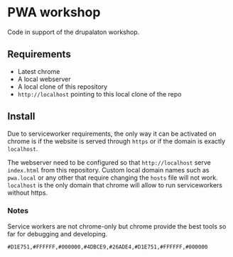 # PWA workshop
Code in support of the drupalaton workshop. 

## Requirements

* Latest chrome
* A local webserver
* A local clone of this repository
* `http://localhost` pointing to this local clone of the repo

## Install
Due to serviceworker requirements, the only way it can be activated on chrome
is if the website is served through `https` or if the domain is exactly 
  `localhost`. 
 
The webserver need to be configured so that `http://localhost` serve 
`index.html` from this repository. Custom local domain names such as `pwa.local`
or any other that require changing the `hosts` file will not work. `localhost` 
is the only domain that chrome will allow to run serviceworkers without https.


### Notes

Service workers are not chrome-only but chrome provide the best tools so far for
debugging and developing. 

`#D1E751,#FFFFFF,#000000,#4DBCE9,#26ADE4,#D1E751,#FFFFFF,#000000`
